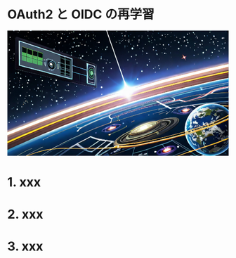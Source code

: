 # OAuth2 と OIDC の再学習

<!-- 画像サンプルとして -->

![thumbnail](images/thumbnail.png)

# 1. xxx

# 2. xxx

# 3. xxx
